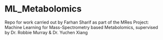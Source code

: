 # ML_Metabolomics
Repo for work carried out by Farhan Sharif as part of the MRes Project: Machine Learning for Mass-Spectrometry based Metabolomics, supervised by Dr. Robbie Murray &amp; Dr. Yuchen Xiang
